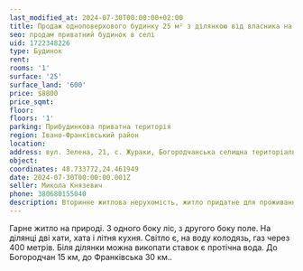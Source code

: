 ```yaml
---
last_modified_at: 2024-07-30T00:00:00+02:00
title: Продаж одноповерхового будинку 25 м² з ділянкою від власника на Зеленй в с. Жураки
seo: продам приватний будинок в селі
uid: 1722348226
type: Будинок
rent:
rooms: '1'
surface: '25'
surface_land: '600'
price: $8800
price_sqmt:
floor:
floors: '1'
parking: Прибудинкова приватна територія
region: Івано-Франківський район
location:
address: вул. Зелена, 21, с. Жураки, Богородчанська селищна територіальна громада
object:
coordinates: 48.733772,24.461949
date: 2024-07-30T00:00:00.001Z
seller: Микола Князевич
phone: 380680155040
description: Вторинне житлова нерухомість, житло придатне для проживання
---
```


Гарне житло на природі. З одного боку ліс, з другого боку поле. На ділянці дві хати, хата і літня кухня. Світло є, на воду колодязь, газ через 400 метрів. Біля ділянки можна викопати ставок є протічна вода. До Богородчан 15 км, до Франківська 30 км..
